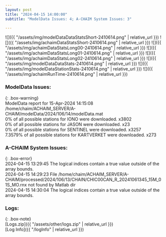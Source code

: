 ```yaml
---
layout: post
title: "2024-04-15 14:00:00"
subtitle: "ModelData Issues: 4; A-CHAIM System Issues: 3"

---
```


![]({{ "/assets/img/modelDataDataStatsShort-2410614.png" | relative_url }})
![]({{ "/assets/img/achaimDataStatsShort-2410614.png" | relative_url }})
![]({{ "/assets/img/achaimDataStatsLong00-2410614.png" | relative_url }})
![]({{ "/assets/img/achaimDataStatsLong01-2410614.png" | relative_url }})
![]({{ "/assets/img/achaimDataStatsLong02-2410614.png" | relative_url }})
![]({{ "/assets/img/modelDataDataStats-2410614.png" | relative_url }})
![]({{ "/assets/img/modelDataStationStats-2410614.png" | relative_url }})
![]({{ "/assets/img/achaimRunTime-2410614.png" | relative_url }})


### ModelData Issues:  
  
{: .box-warning}  
 ModelData report for 15-Apr-2024 14:15:08   
 /home/chaim/ACHAIM_SERVER/A-CHAIM/modelData/2024/106/14/modelData.mat   
 0% of all possible stations for IONO were downloaded. x3802   
 0% of all possible stations for JASON were downloaded. x23   
 0% of all possible stations for SENTINEL were downloaded. x3257   
 7.3579% of all possible stations for KARTVERKET were downloaded. x273   
  
### A-CHAIM System Issues:  
  
{: .box-error}  
2024-04-15 13:29:45 The logical indices contain a true value outside of the array bounds.  
2024-04-15 14:29:23 File /home/chaim/ACHAIM_SERVER/A-CHAIM/processed/2024/106/13/CHAIN/CHIC00CAN_R_20241061345_15M_01S_MO.rnx not found by Matlab dir  
2024-04-15 14:30:04 The logical indices contain a true value outside of the array bounds.  

### Logs:  
  
{: .box-note}  
[Logs.zip]({{ "/assets/other/logs.zip" | relative_url }})  
[Log Info]({{ "/logInfo" | relative_url }})  
